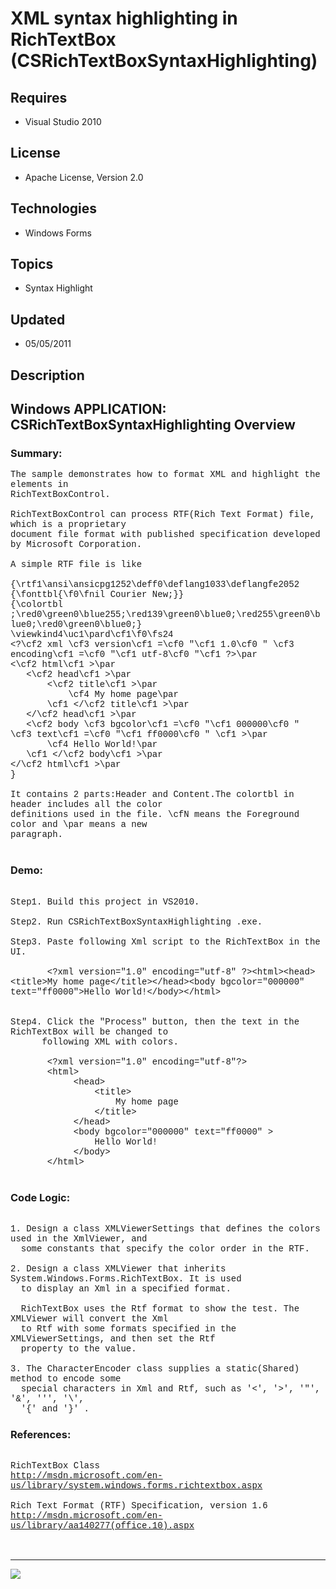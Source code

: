# XML syntax highlighting in RichTextBox (CSRichTextBoxSyntaxHighlighting)
## Requires
- Visual Studio 2010
## License
- Apache License, Version 2.0
## Technologies
- Windows Forms
## Topics
- Syntax Highlight
## Updated
- 05/05/2011
## Description

<p style="font-family:Courier New"></p>
<h2>Windows APPLICATION: CSRichTextBoxSyntaxHighlighting Overview </h2>
<p style="font-family:Courier New"></p>
<h3>Summary:</h3>
<p style="font-family:Courier New">The sample demonstrates how to format XML and highlight the elements in
<br>
RichTextBoxControl.<br>
<br>
RichTextBoxControl can process RTF(Rich Text Format) file, which is a proprietary<br>
document file format with published specification developed by Microsoft Corporation.<br>
<br>
A simple RTF file is like <br>
<br>
{\rtf1\ansi\ansicpg1252\deff0\deflang1033\deflangfe2052<br>
{\fonttbl{\f0\fnil Courier New;}}<br>
{\colortbl ;\red0\green0\blue255;\red139\green0\blue0;\red255\green0\blue0;\red0\green0\blue0;}<br>
\viewkind4\uc1\pard\cf1\f0\fs24 <br>
&lt;?\cf2 xml \cf3 version\cf1 =\cf0 &quot;\cf1 1.0\cf0 &quot; \cf3 encoding\cf1 =\cf0 &quot;\cf1 utf-8\cf0 &quot;\cf1 ?&gt;\par<br>
&lt;\cf2 html\cf1 &gt;\par<br>
&nbsp; &nbsp;&lt;\cf2 head\cf1 &gt;\par<br>
&nbsp; &nbsp; &nbsp; &nbsp;&lt;\cf2 title\cf1 &gt;\par<br>
&nbsp; &nbsp; &nbsp; &nbsp; &nbsp; &nbsp;\cf4 My home page\par<br>
&nbsp; &nbsp; &nbsp; &nbsp;\cf1 &lt;/\cf2 title\cf1 &gt;\par<br>
&nbsp; &nbsp;&lt;/\cf2 head\cf1 &gt;\par<br>
&nbsp; &nbsp;&lt;\cf2 body \cf3 bgcolor\cf1 =\cf0 &quot;\cf1 000000\cf0 &quot; \cf3 text\cf1 =\cf0 &quot;\cf1 ff0000\cf0 &quot; \cf1 &gt;\par<br>
&nbsp; &nbsp; &nbsp; &nbsp;\cf4 Hello World!\par<br>
&nbsp; &nbsp;\cf1 &lt;/\cf2 body\cf1 &gt;\par<br>
&lt;/\cf2 html\cf1 &gt;\par<br>
}<br>
<br>
It contains 2 parts:Header and Content.The colortbl in header includes all the color
<br>
definitions used in the file. \cfN means the Foreground color and \par means a new
<br>
paragraph.<br>
<br>
</p>
<h3>Demo:</h3>
<p style="font-family:Courier New"><br>
Step1. Build this project in VS2010. <br>
<br>
Step2. Run CSRichTextBoxSyntaxHighlighting .exe.<br>
<br>
Step3. Paste following Xml script to the RichTextBox in the UI.<br>
<br>
&nbsp;&nbsp;&nbsp;&nbsp; &nbsp; &lt;?xml version=&quot;1.0&quot; encoding=&quot;utf-8&quot; ?&gt;&lt;html&gt;&lt;head&gt;&lt;title&gt;My home page&lt;/title&gt;&lt;/head&gt;&lt;body bgcolor=&quot;000000&quot; text=&quot;ff0000&quot;&gt;Hello World!&lt;/body&gt;&lt;/html&gt;<br>
<br>
<br>
Step4. Click the &quot;Process&quot; button, then the text in the RichTextBox will be changed to
<br>
&nbsp; &nbsp; &nbsp; following XML with colors.<br>
<br>
&nbsp;&nbsp;&nbsp;&nbsp; &nbsp; &lt;?xml version=&quot;1.0&quot; encoding=&quot;utf-8&quot;?&gt;<br>
&nbsp;&nbsp;&nbsp;&nbsp; &nbsp; &lt;html&gt;<br>
&nbsp;&nbsp;&nbsp;&nbsp;&nbsp;&nbsp;&nbsp;&nbsp;&nbsp;&nbsp;&nbsp;&nbsp;&lt;head&gt;<br>
&nbsp;&nbsp;&nbsp;&nbsp;&nbsp;&nbsp;&nbsp;&nbsp;&nbsp;&nbsp;&nbsp;&nbsp;&nbsp;&nbsp;&nbsp;&nbsp;&lt;title&gt;<br>
&nbsp;&nbsp;&nbsp;&nbsp;&nbsp;&nbsp;&nbsp;&nbsp;&nbsp;&nbsp;&nbsp;&nbsp;&nbsp;&nbsp;&nbsp;&nbsp;&nbsp;&nbsp;&nbsp;&nbsp;My home page<br>
&nbsp;&nbsp;&nbsp;&nbsp;&nbsp;&nbsp;&nbsp;&nbsp;&nbsp;&nbsp;&nbsp;&nbsp;&nbsp;&nbsp;&nbsp;&nbsp;&lt;/title&gt;<br>
&nbsp;&nbsp;&nbsp;&nbsp;&nbsp;&nbsp;&nbsp;&nbsp;&nbsp;&nbsp;&nbsp;&nbsp;&lt;/head&gt;<br>
&nbsp;&nbsp;&nbsp;&nbsp;&nbsp;&nbsp;&nbsp;&nbsp;&nbsp;&nbsp;&nbsp;&nbsp;&lt;body bgcolor=&quot;000000&quot; text=&quot;ff0000&quot; &gt;<br>
&nbsp;&nbsp;&nbsp;&nbsp;&nbsp;&nbsp;&nbsp;&nbsp;&nbsp;&nbsp;&nbsp;&nbsp;&nbsp;&nbsp;&nbsp;&nbsp;Hello World!<br>
&nbsp;&nbsp;&nbsp;&nbsp;&nbsp;&nbsp;&nbsp;&nbsp;&nbsp;&nbsp;&nbsp;&nbsp;&lt;/body&gt;<br>
&nbsp;&nbsp;&nbsp;&nbsp; &nbsp; &lt;/html&gt;<br>
<br>
</p>
<h3>Code Logic:</h3>
<p style="font-family:Courier New"><br>
1. Design a class XMLViewerSettings that defines the colors used in the XmlViewer, and
<br>
&nbsp; some constants that specify the color order in the RTF.<br>
<br>
2. Design a class XMLViewer that inherits System.Windows.Forms.RichTextBox. It is used
<br>
&nbsp; to display an Xml in a specified format. <br>
&nbsp; <br>
&nbsp; RichTextBox uses the Rtf format to show the test. The XMLViewer will convert the Xml<br>
&nbsp; to Rtf with some formats specified in the XMLViewerSettings, and then set the Rtf
<br>
&nbsp; property to the value.<br>
&nbsp; &nbsp; &nbsp; <br>
3. The CharacterEncoder class supplies a static(Shared) method to encode some <br>
&nbsp; special characters in Xml and Rtf, such as '&lt;', '&gt;', '&quot;', '&', ''', '\',<br>
&nbsp; '{' and '}' .<br>
</p>
<h3>References:</h3>
<p style="font-family:Courier New"><br>
RichTextBox Class<br>
<a target="_blank" href="http://msdn.microsoft.com/en-us/library/system.windows.forms.richtextbox.aspx">http://msdn.microsoft.com/en-us/library/system.windows.forms.richtextbox.aspx</a><br>
<br>
Rich Text Format (RTF) Specification, version 1.6<br>
<a target="_blank" href="http://msdn.microsoft.com/en-us/library/aa140277(office.10).aspx">http://msdn.microsoft.com/en-us/library/aa140277(office.10).aspx</a><br>
<br>
<br>
</p>
<hr>
<div><a href="http://go.microsoft.com/?linkid=9759640" style="margin-top:3px"><img src="-onecodelogo">
</a></div>

